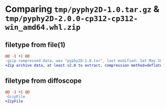 # Comparing `tmp/pyphy2D-1.0.tar.gz` & `tmp/pyphy2D-2.0.0-cp312-cp312-win_amd64.whl.zip`

## filetype from file(1)

```diff
@@ -1 +1 @@
-gzip compressed data, was "pyphy2D-1.0.tar", last modified: Sat May 18 12:08:02 2024, max compression
+Zip archive data, at least v2.0 to extract, compression method=deflate
```

## filetype from diffoscope

```diff
@@ -1 +1 @@
-GzipFile
+ZipFile
```


